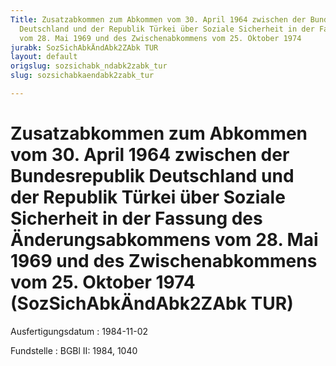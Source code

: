```yaml
---
Title: Zusatzabkommen zum Abkommen vom 30. April 1964 zwischen der Bundesrepublik
  Deutschland und der Republik Türkei über Soziale Sicherheit in der Fassung des Änderungsabkommens
  vom 28. Mai 1969 und des Zwischenabkommens vom 25. Oktober 1974
jurabk: SozSichAbkÄndAbk2ZAbk TUR
layout: default
origslug: sozsichabk_ndabk2zabk_tur
slug: sozsichabkaendabk2zabk_tur

---
```


# Zusatzabkommen zum Abkommen vom 30. April 1964 zwischen der Bundesrepublik Deutschland und der Republik Türkei über Soziale Sicherheit in der Fassung des Änderungsabkommens vom 28. Mai 1969 und des Zwischenabkommens vom 25. Oktober 1974 (SozSichAbkÄndAbk2ZAbk TUR)

Ausfertigungsdatum
:   1984-11-02

Fundstelle
:   BGBl II: 1984, 1040

